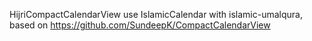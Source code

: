  HijriCompactCalendarView use IslamicCalendar with islamic-umalqura, based on https://github.com/SundeepK/CompactCalendarView

